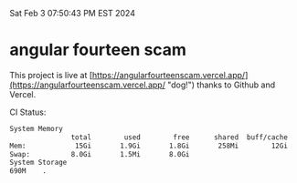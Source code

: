 Sat Feb  3 07:50:43 PM EST 2024

# angular fourteen scam


This project is live at [https://angularfourteenscam.vercel.app/](https://angularfourteenscam.vercel.app/ "dog!") thanks to Github and Vercel.

CI Status: 

```bash
System Memory
               total        used        free      shared  buff/cache   available
Mem:            15Gi       1.9Gi       1.8Gi       258Mi        12Gi        13Gi
Swap:          8.0Gi       1.5Mi       8.0Gi
System Storage
690M	.
```
